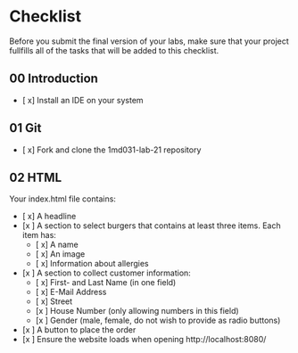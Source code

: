 # Checklist

Before you submit the final version of your labs, make sure that your project fullfills all of the tasks that will be added to this checklist.

## 00 Introduction

- [ x] Install an IDE on your system

## 01 Git

- [ x] Fork and clone the 1md031-lab-21 repository
## 02 HTML

Your index.html file contains:
- [ x] A headline
- [x ] A section to select burgers that contains at least three items. Each item has:
    - [ x] A name
    - [ x] An image
    - [ x] Information about allergies
- [x ] A section to collect customer information:
    - [ x] First- and Last Name (in one field)
    - [ x] E-Mail Address
    - [ x] Street
    - [x ] House Number (only allowing numbers in this field)
    - [x ] Gender (male, female, do not wish to provide as radio buttons)
- [x ] A button to place the order
- [x ] Ensure the website loads when opening http://localhost:8080/